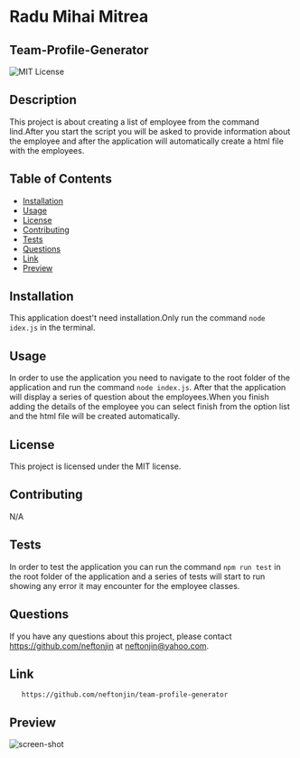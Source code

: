 
  # Radu Mihai Mitrea 
  ## Team-Profile-Generator
  
  ![MIT License](https://img.shields.io/badge/license-MIT-blue.svg)
  
  ## Description
  
  This project is about creating a list of employee from the command lind.After you start the script you will be asked to provide information about the employee and after the application will automatically create a html file with the employees. 
  
  ## Table of Contents
  
  - [Installation](#installation)
  - [Usage](#usage)
  - [License](#license)
  - [Contributing](#contributing)
  - [Tests](#tests)
  - [Questions](#questions)
  - [Link](#link)
  - [Preview](#preview)
  
  ## Installation
  
  This application doest't need installation.Only run the command `node idex.js` in the terminal.
  
  ## Usage
  
  In order to use the application you need to navigate to the root folder of the application and run the command `node index.js`. After that the application will display a series of question about the employees.When you finish adding the details of the employee you can select finish from the option list and the html file will be created automatically. 
  
  ## License
  
  This project is licensed under the MIT license.
  
  ## Contributing
  
  N/A
  
  ## Tests
  
  In order to test the application you can run the command ` npm run test `  in the root folder of the application and a series of tests will start to run showing any error it may encounter for the employee classes. 
  
  ## Questions
  
  If you have any questions about this project, please contact https://github.com/neftonjin at neftonjin@yahoo.com.

  ## Link 

       https://github.com/neftonjin/team-profile-generator
 
  ## Preview 

  ![screen-shot](https://user-images.githubusercontent.com/25286630/226189388-ddcd7325-6517-4706-af01-18003d5baa25.png)